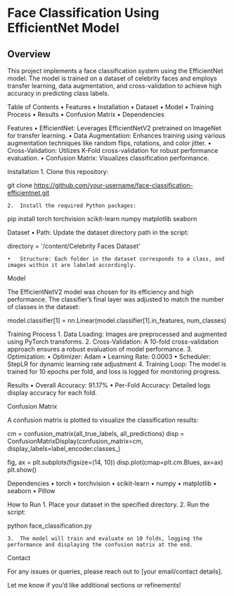 # Face Classification Using EfficientNet Model

## Overview

This project implements a face classification system using the EfficientNet model. The model is trained on a dataset of celebrity faces and employs transfer learning, data augmentation, and cross-validation to achieve high accuracy in predicting class labels.

Table of Contents
	•	Features
	•	Installation
	•	Dataset
	•	Model
	•	Training Process
	•	Results
	•	Confusion Matrix
	•	Dependencies

Features
	•	EfficientNet: Leverages EfficientNetV2 pretrained on ImageNet for transfer learning.
	•	Data Augmentation: Enhances training using various augmentation techniques like random flips, rotations, and color jitter.
	•	Cross-Validation: Utilizes K-Fold cross-validation for robust performance evaluation.
	•	Confusion Matrix: Visualizes classification performance.

Installation
	1.	Clone this repository:

git clone https://github.com/your-username/face-classification-efficientnet.git


	2.	Install the required Python packages:

pip install torch torchvision scikit-learn numpy matplotlib seaborn

Dataset
	•	Path: Update the dataset directory path in the script:

directory = '/content/Celebrity Faces Dataset'


	•	Structure: Each folder in the dataset corresponds to a class, and images within it are labeled accordingly.

Model

The EfficientNetV2 model was chosen for its efficiency and high performance. The classifier’s final layer was adjusted to match the number of classes in the dataset:

model.classifier[1] = nn.Linear(model.classifier[1].in_features, num_classes)

Training Process
	1.	Data Loading: Images are preprocessed and augmented using PyTorch transforms.
	2.	Cross-Validation: A 10-fold cross-validation approach ensures a robust evaluation of model performance.
	3.	Optimization:
	•	Optimizer: Adam
	•	Learning Rate: 0.0003
	•	Scheduler: StepLR for dynamic learning rate adjustment
	4.	Training Loop: The model is trained for 10 epochs per fold, and loss is logged for monitoring progress.

Results
	•	Overall Accuracy: 91.17%
	•	Per-Fold Accuracy: Detailed logs display accuracy for each fold.

Confusion Matrix

A confusion matrix is plotted to visualize the classification results:

cm = confusion_matrix(all_true_labels, all_predictions)
disp = ConfusionMatrixDisplay(confusion_matrix=cm, display_labels=label_encoder.classes_)

fig, ax = plt.subplots(figsize=(14, 10))
disp.plot(cmap=plt.cm.Blues, ax=ax)
plt.show()

Dependencies
	•	torch
	•	torchvision
	•	scikit-learn
	•	numpy
	•	matplotlib
	•	seaborn
	•	Pillow

How to Run
	1.	Place your dataset in the specified directory.
	2.	Run the script:

python face_classification.py


	3.	The model will train and evaluate on 10 folds, logging the performance and displaying the confusion matrix at the end.

Contact

For any issues or queries, please reach out to [your email/contact details].

Let me know if you’d like additional sections or refinements!
